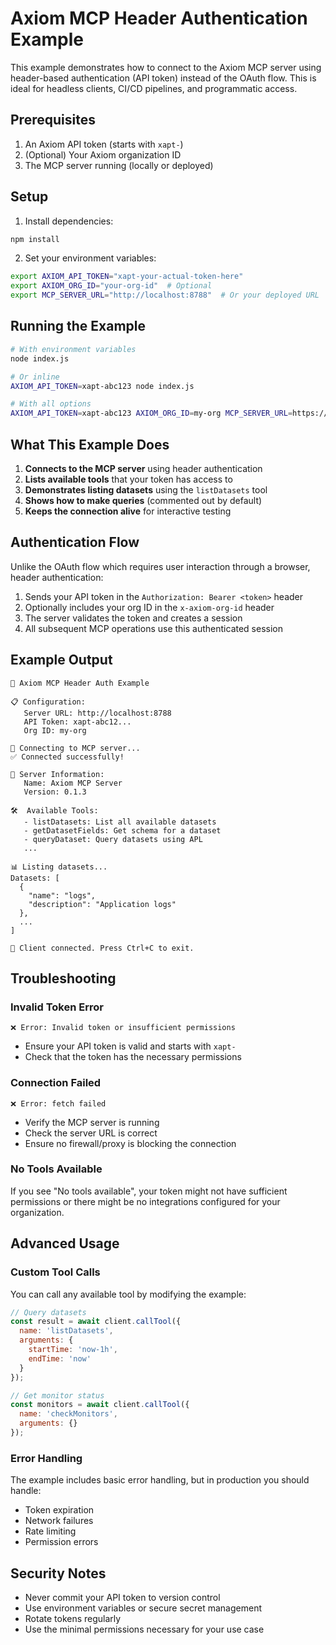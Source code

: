 # Axiom MCP Header Authentication Example

This example demonstrates how to connect to the Axiom MCP server using header-based authentication (API token) instead of the OAuth flow. This is ideal for headless clients, CI/CD pipelines, and programmatic access.

## Prerequisites

1. An Axiom API token (starts with `xapt-`)
2. (Optional) Your Axiom organization ID
3. The MCP server running (locally or deployed)

## Setup

1. Install dependencies:
```bash
npm install
```

2. Set your environment variables:
```bash
export AXIOM_API_TOKEN="xapt-your-actual-token-here"
export AXIOM_ORG_ID="your-org-id"  # Optional
export MCP_SERVER_URL="http://localhost:8788"  # Or your deployed URL
```

## Running the Example

```bash
# With environment variables
node index.js

# Or inline
AXIOM_API_TOKEN=xapt-abc123 node index.js

# With all options
AXIOM_API_TOKEN=xapt-abc123 AXIOM_ORG_ID=my-org MCP_SERVER_URL=https://mcp.axiom.co node index.js
```

## What This Example Does

1. **Connects to the MCP server** using header authentication
2. **Lists available tools** that your token has access to
3. **Demonstrates listing datasets** using the `listDatasets` tool
4. **Shows how to make queries** (commented out by default)
5. **Keeps the connection alive** for interactive testing

## Authentication Flow

Unlike the OAuth flow which requires user interaction through a browser, header authentication:

1. Sends your API token in the `Authorization: Bearer <token>` header
2. Optionally includes your org ID in the `x-axiom-org-id` header
3. The server validates the token and creates a session
4. All subsequent MCP operations use this authenticated session

## Example Output

```
🚀 Axiom MCP Header Auth Example

📋 Configuration:
   Server URL: http://localhost:8788
   API Token: xapt-abc12...
   Org ID: my-org

🔌 Connecting to MCP server...
✅ Connected successfully!

📡 Server Information:
   Name: Axiom MCP Server
   Version: 0.1.3

🛠️  Available Tools:
   - listDatasets: List all available datasets
   - getDatasetFields: Get schema for a dataset
   - queryDataset: Query datasets using APL
   ...

📊 Listing datasets...
Datasets: [
  {
    "name": "logs",
    "description": "Application logs"
  },
  ...
]

🎯 Client connected. Press Ctrl+C to exit.
```

## Troubleshooting

### Invalid Token Error
```
❌ Error: Invalid token or insufficient permissions
```
- Ensure your API token is valid and starts with `xapt-`
- Check that the token has the necessary permissions

### Connection Failed
```
❌ Error: fetch failed
```
- Verify the MCP server is running
- Check the server URL is correct
- Ensure no firewall/proxy is blocking the connection

### No Tools Available
If you see "No tools available", your token might not have sufficient permissions or there might be no integrations configured for your organization.

## Advanced Usage

### Custom Tool Calls

You can call any available tool by modifying the example:

```javascript
// Query datasets
const result = await client.callTool({
  name: 'listDatasets',
  arguments: {
    startTime: 'now-1h',
    endTime: 'now'
  }
});

// Get monitor status
const monitors = await client.callTool({
  name: 'checkMonitors',
  arguments: {}
});
```

### Error Handling

The example includes basic error handling, but in production you should handle:
- Token expiration
- Network failures
- Rate limiting
- Permission errors

## Security Notes

- Never commit your API token to version control
- Use environment variables or secure secret management
- Rotate tokens regularly
- Use the minimal permissions necessary for your use case